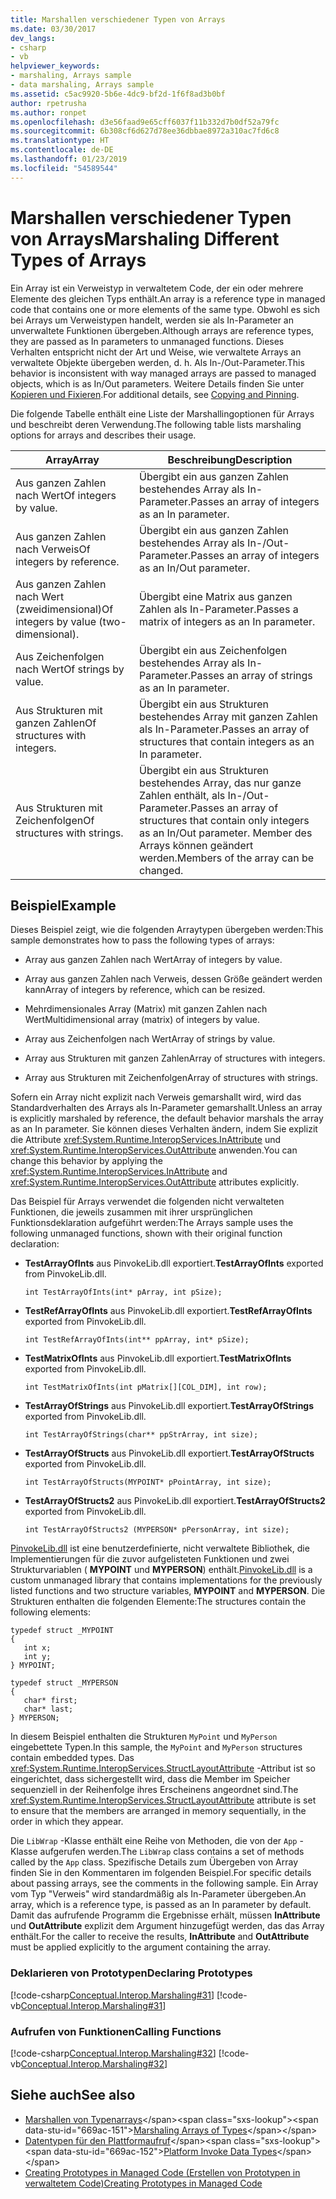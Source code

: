 ```yaml
---
title: Marshallen verschiedener Typen von Arrays
ms.date: 03/30/2017
dev_langs:
- csharp
- vb
helpviewer_keywords:
- marshaling, Arrays sample
- data marshaling, Arrays sample
ms.assetid: c5ac9920-5b6e-4dc9-bf2d-1f6f8ad3b0bf
author: rpetrusha
ms.author: ronpet
ms.openlocfilehash: d3e56faad9e65cff6037f11b332d7b0df52a79fc
ms.sourcegitcommit: 6b308cf6d627d78ee36dbbae8972a310ac7fd6c8
ms.translationtype: HT
ms.contentlocale: de-DE
ms.lasthandoff: 01/23/2019
ms.locfileid: "54589544"
---
```

# <a name="marshaling-different-types-of-arrays"></a><span data-ttu-id="669ac-102">Marshallen verschiedener Typen von Arrays</span><span class="sxs-lookup"><span data-stu-id="669ac-102">Marshaling Different Types of Arrays</span></span>
<span data-ttu-id="669ac-103">Ein Array ist ein Verweistyp in verwaltetem Code, der ein oder mehrere Elemente des gleichen Typs enthält.</span><span class="sxs-lookup"><span data-stu-id="669ac-103">An array is a reference type in managed code that contains one or more elements of the same type.</span></span> <span data-ttu-id="669ac-104">Obwohl es sich bei Arrays um Verweistypen handelt, werden sie als In-Parameter an unverwaltete Funktionen übergeben.</span><span class="sxs-lookup"><span data-stu-id="669ac-104">Although arrays are reference types, they are passed as In parameters to unmanaged functions.</span></span> <span data-ttu-id="669ac-105">Dieses Verhalten entspricht nicht der Art und Weise, wie verwaltete Arrays an verwaltete Objekte übergeben werden, d. h. Als In-/Out-Parameter.</span><span class="sxs-lookup"><span data-stu-id="669ac-105">This behavior is inconsistent with way managed arrays are passed to managed objects, which is as In/Out parameters.</span></span> <span data-ttu-id="669ac-106">Weitere Details finden Sie unter [Kopieren und Fixieren](copying-and-pinning.md).</span><span class="sxs-lookup"><span data-stu-id="669ac-106">For additional details, see [Copying and Pinning](copying-and-pinning.md).</span></span>  
  
 <span data-ttu-id="669ac-107">Die folgende Tabelle enthält eine Liste der Marshallingoptionen für Arrays und beschreibt deren Verwendung.</span><span class="sxs-lookup"><span data-stu-id="669ac-107">The following table lists marshaling options for arrays and describes their usage.</span></span>  
  
|<span data-ttu-id="669ac-108">Array</span><span class="sxs-lookup"><span data-stu-id="669ac-108">Array</span></span>|<span data-ttu-id="669ac-109">Beschreibung</span><span class="sxs-lookup"><span data-stu-id="669ac-109">Description</span></span>|  
|-----------|-----------------|  
|<span data-ttu-id="669ac-110">Aus ganzen Zahlen nach Wert</span><span class="sxs-lookup"><span data-stu-id="669ac-110">Of integers by value.</span></span>|<span data-ttu-id="669ac-111">Übergibt ein aus ganzen Zahlen bestehendes Array als In-Parameter.</span><span class="sxs-lookup"><span data-stu-id="669ac-111">Passes an array of integers as an In parameter.</span></span>|  
|<span data-ttu-id="669ac-112">Aus ganzen Zahlen nach Verweis</span><span class="sxs-lookup"><span data-stu-id="669ac-112">Of integers by reference.</span></span>|<span data-ttu-id="669ac-113">Übergibt ein aus ganzen Zahlen bestehendes Array als In-/Out-Parameter.</span><span class="sxs-lookup"><span data-stu-id="669ac-113">Passes an array of integers as an In/Out parameter.</span></span>|  
|<span data-ttu-id="669ac-114">Aus ganzen Zahlen nach Wert (zweidimensional)</span><span class="sxs-lookup"><span data-stu-id="669ac-114">Of integers by value (two-dimensional).</span></span>|<span data-ttu-id="669ac-115">Übergibt eine Matrix aus ganzen Zahlen als In-Parameter.</span><span class="sxs-lookup"><span data-stu-id="669ac-115">Passes a matrix of integers as an In parameter.</span></span>|  
|<span data-ttu-id="669ac-116">Aus Zeichenfolgen nach Wert</span><span class="sxs-lookup"><span data-stu-id="669ac-116">Of strings by value.</span></span>|<span data-ttu-id="669ac-117">Übergibt ein aus Zeichenfolgen bestehendes Array als In-Parameter.</span><span class="sxs-lookup"><span data-stu-id="669ac-117">Passes an array of strings as an In parameter.</span></span>|  
|<span data-ttu-id="669ac-118">Aus Strukturen mit ganzen Zahlen</span><span class="sxs-lookup"><span data-stu-id="669ac-118">Of structures with integers.</span></span>|<span data-ttu-id="669ac-119">Übergibt ein aus Strukturen bestehendes Array mit ganzen Zahlen als In-Parameter.</span><span class="sxs-lookup"><span data-stu-id="669ac-119">Passes an array of structures that contain integers as an In parameter.</span></span>|  
|<span data-ttu-id="669ac-120">Aus Strukturen mit Zeichenfolgen</span><span class="sxs-lookup"><span data-stu-id="669ac-120">Of structures with strings.</span></span>|<span data-ttu-id="669ac-121">Übergibt ein aus Strukturen bestehendes Array, das nur ganze Zahlen enthält, als In-/Out-Parameter.</span><span class="sxs-lookup"><span data-stu-id="669ac-121">Passes an array of structures that contain only integers as an In/Out parameter.</span></span> <span data-ttu-id="669ac-122">Member des Arrays können geändert werden.</span><span class="sxs-lookup"><span data-stu-id="669ac-122">Members of the array can be changed.</span></span>|  
  
## <a name="example"></a><span data-ttu-id="669ac-123">Beispiel</span><span class="sxs-lookup"><span data-stu-id="669ac-123">Example</span></span>  
 <span data-ttu-id="669ac-124">Dieses Beispiel zeigt, wie die folgenden Arraytypen übergeben werden:</span><span class="sxs-lookup"><span data-stu-id="669ac-124">This sample demonstrates how to pass the following types of arrays:</span></span>  
  
-   <span data-ttu-id="669ac-125">Array aus ganzen Zahlen nach Wert</span><span class="sxs-lookup"><span data-stu-id="669ac-125">Array of integers by value.</span></span>  
  
-   <span data-ttu-id="669ac-126">Array aus ganzen Zahlen nach Verweis, dessen Größe geändert werden kann</span><span class="sxs-lookup"><span data-stu-id="669ac-126">Array of integers by reference, which can be resized.</span></span>  
  
-   <span data-ttu-id="669ac-127">Mehrdimensionales Array (Matrix) mit ganzen Zahlen nach Wert</span><span class="sxs-lookup"><span data-stu-id="669ac-127">Multidimensional array (matrix) of integers by value.</span></span>  
  
-   <span data-ttu-id="669ac-128">Array aus Zeichenfolgen nach Wert</span><span class="sxs-lookup"><span data-stu-id="669ac-128">Array of strings by value.</span></span>  
  
-   <span data-ttu-id="669ac-129">Array aus Strukturen mit ganzen Zahlen</span><span class="sxs-lookup"><span data-stu-id="669ac-129">Array of structures with integers.</span></span>  
  
-   <span data-ttu-id="669ac-130">Array aus Strukturen mit Zeichenfolgen</span><span class="sxs-lookup"><span data-stu-id="669ac-130">Array of structures with strings.</span></span>  
  
 <span data-ttu-id="669ac-131">Sofern ein Array nicht explizit nach Verweis gemarshallt wird, wird das Standardverhalten des Arrays als In-Parameter gemarshallt.</span><span class="sxs-lookup"><span data-stu-id="669ac-131">Unless an array is explicitly marshaled by reference, the default behavior marshals the array as an In parameter.</span></span> <span data-ttu-id="669ac-132">Sie können dieses Verhalten ändern, indem Sie explizit die Attribute <xref:System.Runtime.InteropServices.InAttribute> und <xref:System.Runtime.InteropServices.OutAttribute> anwenden.</span><span class="sxs-lookup"><span data-stu-id="669ac-132">You can change this behavior by applying the <xref:System.Runtime.InteropServices.InAttribute> and <xref:System.Runtime.InteropServices.OutAttribute> attributes explicitly.</span></span>  
  
 <span data-ttu-id="669ac-133">Das Beispiel für Arrays verwendet die folgenden nicht verwalteten Funktionen, die jeweils zusammen mit ihrer ursprünglichen Funktionsdeklaration aufgeführt werden:</span><span class="sxs-lookup"><span data-stu-id="669ac-133">The Arrays sample uses the following unmanaged functions, shown with their original function declaration:</span></span>  
  
-   <span data-ttu-id="669ac-134">**TestArrayOfInts** aus PinvokeLib.dll exportiert.</span><span class="sxs-lookup"><span data-stu-id="669ac-134">**TestArrayOfInts** exported from PinvokeLib.dll.</span></span>  
  
    ```  
    int TestArrayOfInts(int* pArray, int pSize);  
    ```  
  
-   <span data-ttu-id="669ac-135">**TestRefArrayOfInts** aus PinvokeLib.dll exportiert.</span><span class="sxs-lookup"><span data-stu-id="669ac-135">**TestRefArrayOfInts** exported from PinvokeLib.dll.</span></span>  
  
    ```  
    int TestRefArrayOfInts(int** ppArray, int* pSize);  
    ```  
  
-   <span data-ttu-id="669ac-136">**TestMatrixOfInts** aus PinvokeLib.dll exportiert.</span><span class="sxs-lookup"><span data-stu-id="669ac-136">**TestMatrixOfInts** exported from PinvokeLib.dll.</span></span>  
  
    ```  
    int TestMatrixOfInts(int pMatrix[][COL_DIM], int row);  
    ```  
  
-   <span data-ttu-id="669ac-137">**TestArrayOfStrings** aus PinvokeLib.dll exportiert.</span><span class="sxs-lookup"><span data-stu-id="669ac-137">**TestArrayOfStrings** exported from PinvokeLib.dll.</span></span>  
  
    ```  
    int TestArrayOfStrings(char** ppStrArray, int size);  
    ```  
  
-   <span data-ttu-id="669ac-138">**TestArrayOfStructs** aus PinvokeLib.dll exportiert.</span><span class="sxs-lookup"><span data-stu-id="669ac-138">**TestArrayOfStructs** exported from PinvokeLib.dll.</span></span>  
  
    ```  
    int TestArrayOfStructs(MYPOINT* pPointArray, int size);  
    ```  
  
-   <span data-ttu-id="669ac-139">**TestArrayOfStructs2** aus PinvokeLib.dll exportiert.</span><span class="sxs-lookup"><span data-stu-id="669ac-139">**TestArrayOfStructs2** exported from PinvokeLib.dll.</span></span>  
  
    ```  
    int TestArrayOfStructs2 (MYPERSON* pPersonArray, int size);  
    ```  
  
 <span data-ttu-id="669ac-140">[PinvokeLib.dll](https://docs.microsoft.com/previous-versions/dotnet/netframework-4.0/as6wyhwt(v=vs.100)) ist eine benutzerdefinierte, nicht verwaltete Bibliothek, die Implementierungen für die zuvor aufgelisteten Funktionen und zwei Strukturvariablen ( **MYPOINT** und **MYPERSON**) enthält.</span><span class="sxs-lookup"><span data-stu-id="669ac-140">[PinvokeLib.dll](https://docs.microsoft.com/previous-versions/dotnet/netframework-4.0/as6wyhwt(v=vs.100)) is a custom unmanaged library that contains implementations for the previously listed functions and two structure variables, **MYPOINT** and **MYPERSON**.</span></span> <span data-ttu-id="669ac-141">Die Strukturen enthalten die folgenden Elemente:</span><span class="sxs-lookup"><span data-stu-id="669ac-141">The structures contain the following elements:</span></span>  
  
```  
typedef struct _MYPOINT  
{  
   int x;   
   int y;   
} MYPOINT;  
  
typedef struct _MYPERSON  
{  
   char* first;   
   char* last;   
} MYPERSON;  
```  
  
 <span data-ttu-id="669ac-142">In diesem Beispiel enthalten die Strukturen `MyPoint` und `MyPerson` eingebettete Typen.</span><span class="sxs-lookup"><span data-stu-id="669ac-142">In this sample, the `MyPoint` and `MyPerson` structures contain embedded types.</span></span> <span data-ttu-id="669ac-143">Das <xref:System.Runtime.InteropServices.StructLayoutAttribute> -Attribut ist so eingerichtet, dass sichergestellt wird, dass die Member im Speicher sequenziell in der Reihenfolge ihres Erscheinens angeordnet sind.</span><span class="sxs-lookup"><span data-stu-id="669ac-143">The <xref:System.Runtime.InteropServices.StructLayoutAttribute> attribute is set to ensure that the members are arranged in memory sequentially, in the order in which they appear.</span></span>  
  
 <span data-ttu-id="669ac-144">Die `LibWrap` -Klasse enthält eine Reihe von Methoden, die von der `App` -Klasse aufgerufen werden.</span><span class="sxs-lookup"><span data-stu-id="669ac-144">The `LibWrap` class contains a set of methods called by the `App` class.</span></span> <span data-ttu-id="669ac-145">Spezifische Details zum Übergeben von Array finden Sie in den Kommentaren im folgenden Beispiel.</span><span class="sxs-lookup"><span data-stu-id="669ac-145">For specific details about passing arrays, see the comments in the following sample.</span></span> <span data-ttu-id="669ac-146">Ein Array vom Typ "Verweis" wird standardmäßig als In-Parameter übergeben.</span><span class="sxs-lookup"><span data-stu-id="669ac-146">An array, which is a reference type, is passed as an In parameter by default.</span></span> <span data-ttu-id="669ac-147">Damit das aufrufende Programm die Ergebnisse erhält, müssen **InAttribute** und **OutAttribute** explizit dem Argument hinzugefügt werden, das das Array enthält.</span><span class="sxs-lookup"><span data-stu-id="669ac-147">For the caller to receive the results, **InAttribute** and **OutAttribute** must be applied explicitly to the argument containing the array.</span></span>  
  
### <a name="declaring-prototypes"></a><span data-ttu-id="669ac-148">Deklarieren von Prototypen</span><span class="sxs-lookup"><span data-stu-id="669ac-148">Declaring Prototypes</span></span>  
 [!code-csharp[Conceptual.Interop.Marshaling#31](../../../samples/snippets/csharp/VS_Snippets_CLR/conceptual.interop.marshaling/cs/arrays.cs#31)]
 [!code-vb[Conceptual.Interop.Marshaling#31](../../../samples/snippets/visualbasic/VS_Snippets_CLR/conceptual.interop.marshaling/vb/arrays.vb#31)]  
  
### <a name="calling-functions"></a><span data-ttu-id="669ac-149">Aufrufen von Funktionen</span><span class="sxs-lookup"><span data-stu-id="669ac-149">Calling Functions</span></span>  
 [!code-csharp[Conceptual.Interop.Marshaling#32](../../../samples/snippets/csharp/VS_Snippets_CLR/conceptual.interop.marshaling/cs/arrays.cs#32)]
 [!code-vb[Conceptual.Interop.Marshaling#32](../../../samples/snippets/visualbasic/VS_Snippets_CLR/conceptual.interop.marshaling/vb/arrays.vb#32)]  
  
## <a name="see-also"></a><span data-ttu-id="669ac-150">Siehe auch</span><span class="sxs-lookup"><span data-stu-id="669ac-150">See also</span></span>
- <span data-ttu-id="669ac-151">[Marshallen von Typenarrays](https://msdn.microsoft.com/library/049b1c1b-228f-4445-88ec-91bc7fd4b1e8(v=vs.100))</span><span class="sxs-lookup"><span data-stu-id="669ac-151">[Marshaling Arrays of Types](https://msdn.microsoft.com/library/049b1c1b-228f-4445-88ec-91bc7fd4b1e8(v=vs.100))</span></span>
- <span data-ttu-id="669ac-152">[Datentypen für den Plattformaufruf](https://msdn.microsoft.com/library/16014d9f-d6bd-481e-83f0-df11377c550f(v=vs.100))</span><span class="sxs-lookup"><span data-stu-id="669ac-152">[Platform Invoke Data Types](https://msdn.microsoft.com/library/16014d9f-d6bd-481e-83f0-df11377c550f(v=vs.100))</span></span>
- [<span data-ttu-id="669ac-153">Creating Prototypes in Managed Code (Erstellen von Prototypen in verwaltetem Code)</span><span class="sxs-lookup"><span data-stu-id="669ac-153">Creating Prototypes in Managed Code</span></span>](creating-prototypes-in-managed-code.md)
